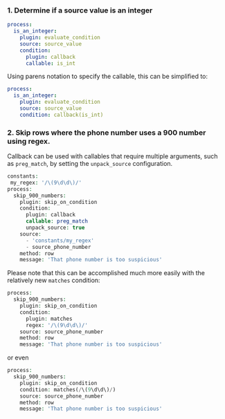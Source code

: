 ### 1\. Determine if a source value is an integer

```yaml
process:
  is_an_integer:
    plugin: evaluate_condition
    source: source_value
    condition:
      plugin: callback
      callable: is_int
```

Using parens notation to specify the callable, this can be simplified to:

```yaml
process:
  is_an_integer:
    plugin: evaluate_condition
    source: source_value
    condition: callback(is_int)
```

### 2\. Skip rows where the phone number uses a 900 number using regex.

Callback can be used with callables that require multiple arguments, such as `preg_match`, by setting the `unpack_source` configuration.

```php
constants:
 my_regex: '/\(9\d\d\)/'
process:
  skip_900_numbers:
    plugin: skip_on_condition
    condition:
      plugin: callback
      callable: preg_match
      unpack_source: true
    source:
      - 'constants/my_regex'  
      - source_phone_number
    method: row
    message: 'That phone number is too suspicious'

```

Please note that this can be accomplished much more easily with the relatively new `matches` condition:

```php
process:
  skip_900_numbers:
    plugin: skip_on_condition
    condition:
      plugin: matches
      regex: '/\(9\d\d\)/'
    source: source_phone_number
    method: row
    message: 'That phone number is too suspicious'

```

or even 

```php
process:
  skip_900_numbers:
    plugin: skip_on_condition
    condition: matches(/\(9\d\d\)/)
    source: source_phone_number
    method: row
    message: 'That phone number is too suspicious'

```